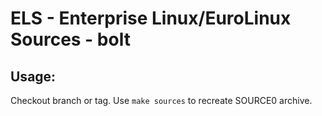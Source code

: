 # ELS - Enterprise Linux/EuroLinux Sources - bolt
 
## Usage:
  Checkout branch or tag. Use `make sources` to recreate  SOURCE0 archive.
